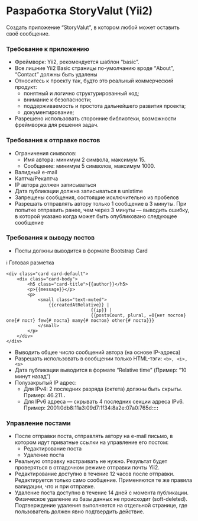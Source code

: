# Разработка StoryValut (Yii2)

Создать приложение “StoryValut”, в котором любой может оставить своё сообщение.

### Требование к приложению
* Фреймворк: Yii2, рекомендуется шаблон “basic”.
* Все лишние Yii2 Basic страницы по-умолчанию вроде “About”, “Contact” должны быть удалены
* Относитесь к проекту так, будто это реальный коммерческий продукт:
    - понятный и логично структурированный код;
    - внимание к безопасности;
    - поддерживаемость и простота дальнейшего развития проекта;
    - документирование; 
* Разрешено использовать сторонние библиотеки, возможности фреймворка для решения задач. 

### Требования к отправке постов
* Ограничения символов:
    - Имя автора: минимум 2 символа, максимум 15.
    - Сообщение: минимум 5 символов, максимум 1000.
* Валидный e-mail
* Каптча/Рекаптча
* IP автора должен записываться
* Дата публикации должна записываться в unixtime
* Запрещены сообщения, состоящие исключительно из пробелов
* Разрешать отправлять автору только 1 сообщение в 3 минуты. При попытке отправить ранее, чем через 3 минуты — выводить ошибку, в которой указано когда может быть опубликовано следующее сообщение

### Требования к выводу постов
* Посты должны выводится в формате Bootstrap Card
  
ℹ️ Готовая разметка
```
<div class="card card-default">
    <div class="card-body">
        <h5 class="card-title">{{author}}</h5>
        <p>{{message}}</p>
        <p>
            <small class="text-muted">
                {{createdAtRelative}} |
								{{ip}} | 
								{{postsCount, plural, =0{нет постов} one{# пост} few{# поста} many{# постов} other{# поста}}}
            </small>
        </p>
    </div>
</div>
```

* Выводить общее число сообщений автора (на основе IP-адреса)
* Разрешать использовать в сообщении только HTML-тэги: `<b>, <i>, <s>`
* Дата публикации выводится в формате “Relative time” (Пример: “10 минут назад”)
* Полузакрытый IP адрес: 
    - Для IPv4: 2 последних разряда (октета) должны быть скрыты. Пример: 46.211.**.**
    - Для IPv6 адреса — скрывать 4 последних секции адреса IPv6. Пример: 2001:0db8:11a3:09d7:1f34:8a2e:07a0:765d:****:****:****:****

### Управление постами
* После отправки поста, отправлять автору на e-mail письмо, в котором идут приватные ссылки на управление его постом: 
    - Редактирование поста
    - Удаление поста
* Реальную отправку настраивать не нужно. Результат будет проверяться в отладочном режиме отправки почты Yii2. 
* Редактирование доступно в течение 12 часов после отправки. Редактируется только само сообщение. Применяются те же правила валидации, что и при отправке.
* Удаление поста доступно в течение 14 дней с момента публикации. Физическое удаление из базы данных не происходит (soft-deleted). Подтверждение удаления выполняется на отдельной странице, где пользователь должен явно подтвердить действие. 
